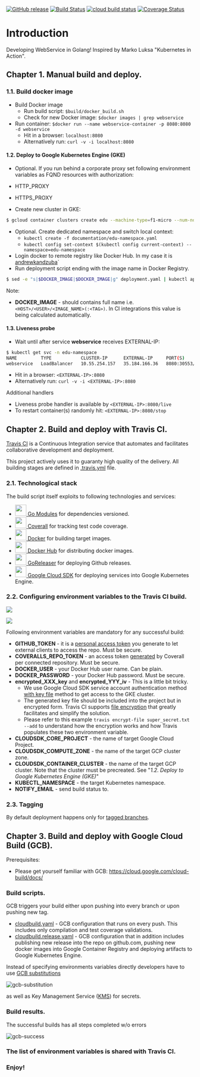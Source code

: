 [![GitHub release](https://img.shields.io/github/release/andrewkandzuba/openexchange-webservice-go.svg)](https://github.com/andrewkandzuba/openexchange-webservice-go/releases) [![Build Status](https://travis-ci.com/andrewkandzuba/openexchange-webservice-go.svg?branch=master)](https://github.com/andrewkandzuba/openexchange-webservice-go/releases) [![cloud build status](https://storage.googleapis.com/gi-gae.openexchange.io/build/master.svg)](https://github.com/andrewkandzuba/openexchange-webservice-go) [![Coverage Status](https://coveralls.io/repos/github/andrewkandzuba/openexchange-webservice-go/badge.svg?branch=master)](https://coveralls.io/github/andrewkandzuba/openexchange-webservice-go?branch=master)

# Introduction 

Developing WebService in Golang! Inspired by Marko Luksa "Kubernetes in Action".

## Chapter 1. Manual build and deploy.

### 1.1. Build docker image 

- Build Docker image
  - Run build script: `$build/docker_build.sh`
  - Check for new Docker image: `$docker images | grep webservice`
- Run container: `$docker run --name webservice-container -p 8080:8080 -d webservice`
  - Hit in a browser: `localhost:8080`
  - Alternatively run: `curl -v -i localhost:8080`
  
#### 1.2. Deploy to Google Kubernetes Engine (GKE)

- Optional. If you run behind a corporate proxy set following environment variables as FQND resources with authorization:
 - HTTP_PROXY 
 - HTTPS_PROXY 

- Create new cluster in GKE: 
```bash
$ gcloud container clusters create edu --machine-type=f1-micro --num-nodes=3 --zone=us-central1-a 
``` 
- Optional. Create dedicated namespace and switch local context:
    - `kubectl create -f documentation/edu-namespace.yaml`
    - `kubectl config set-context $(kubectl config current-context) --namespace=edu-namespace`    
- Login docker to remote registry like Docker Hub. In my case it is [andrewkandzuba](https://cloud.docker.com/repository/docker/andrewkandzuba)` 
- Run deployment script ending with the image name in Docker Registry.
```bash
$ sed -e "s|$DOCKER_IMAGE|$DOCKER_IMAGE|g" deployment.yaml | kubectl apply -f -
```  
Note: 
 - **DOCKER_IMAGE** - should contains full name i.e. `<HOST>/<USER>/<IMAGE_NAME>(:<TAG>)`. In CI integrations this value is being calculated automatically.

#### 1.3. Liveness probe

- Wait until after service **webservice** receives EXTERNAL-IP:
```bash
$ kubectl get svc -n edu-namespace
NAME         TYPE           CLUSTER-IP      EXTERNAL-IP     PORT(S)          AGE
webservice   LoadBalancer   10.55.254.157   35.184.166.36   8080:30553/TCP   2m
```
- Hit in a browser: `<EXTERNAL-IP>:8080`
- Alternatively run: `curl -v -i <EXTERNAL-IP>:8080` 

Additional handlers

- Liveness probe handler is available by `<EXTERNAL-IP>:8080/live`
- To restart container(s) randomly hit: `<EXTERNAL-IP>:8080/stop` 

## Chapter 2. Build and deploy with Travis CI. 

[Travis CI](https://docs.travis-ci.com/user/for-beginners/) is a Continuous Integration service that automates and facilitates 
collaborative development and deployment.

This project actively uses it to guaranty high quality of the delivery. All building stages are defined in [.travis.yml](.travis.yml) file. 

### 2.1. Technological stack

The build script itself exploits to following technologies and services:

- [<img src="https://user-images.githubusercontent.com/3613230/41752586-476b0b24-7596-11e8-95fe-8fd3faa21e8a.png" width="30" height="30"> Go Modules](https://github.com/golang/go/wiki/Modules) for dependencies versioned. 
- [<img src="https://d1qb2nb5cznatu.cloudfront.net/startups/i/183776-fe64ad77dfe306eb242f72a12aef00b2-medium_jpg.jpg?buster=1363553191" width="30" height="30"> Coverall](https://docs.coveralls.io/go) for tracking test code coverage. 
- [<img src="https://i0.wp.com/www.waldo.be/wp-content/uploads/2017/11/docker-logo.png?fit=269%2C201" width="30" height="30"> Docker](https://www.docker.com/) for building target images. 
- [<img src="https://i0.wp.com/www.waldo.be/wp-content/uploads/2017/11/docker-logo.png?fit=269%2C201" width="30" height="30"> Docker Hub](https://hub.docker.com/) for distributing docker images.
- [<img src="https://github.com/goreleaser.png" width="30" height="30"> GoReleaser](https://goreleaser.com/) for deploying Github releases.
- [<img src="https://upload.wikimedia.org/wikipedia/commons/thumb/d/d8/Google-Compute-Engine-Logo.svg/128px-Google-Compute-Engine-Logo.svg.png" width="30" height="30"> Google Cloud SDK](https://cloud.google.com/sdk/) for deploying services into Google Kubernetes Engine.

### 2.2. Configuring environment variables to the Travis CI build. 

![](documentation/travis-ci-settings-1.jpg)

![](documentation/travis-ci-settings-2.jpg)

Following environment variables are mandatory for any successful build: 

- **GITHUB_TOKEN** - it is a [personal access token](https://help.github.com/en/articles/creating-a-personal-access-token-for-the-command-line) you generate to let external clients to access the repo. Must be secure.
- **COVERALLS_REPO_TOKEN** - an access token [generated](https://docs.coveralls.io/api-introduction) by Coverall per connected repository. Must be secure.
- **DOCKER_USER** - your Docker Hub user name. Can be plain.
- **DOCKER_PASSWORD** - your Docker Hub password. Must be secure.
- **encrypted_XXX_key** and **encrypted_YYY_iv** - This is a little bit tricky. 
    - We use Google Cloud SDK service account authentication method [with key file](https://cloud.google.com/sdk/gcloud/reference/auth/activate-service-account) method to get access to the GKE cluster. 
    - The generated key file should be included into the project but in encrypted form. Travis CI supports [file encryption](https://docs.travis-ci.com/user/encrypting-files/) that greatly facilitates and simplify the solution.
    - Please refer to this example `travis encrypt-file super_secret.txt --add` to understand how the encryption works and how Travis populates these two environment variable.
- **CLOUDSDK_CORE_PROJECT** - the name of target Google Cloud Project.
- **CLOUDSDK_COMPUTE_ZONE** - the name of the target GCP cluster zone.
- **CLOUDSDK_CONTAINER_CLUSTER** - the name of the target GCP cluster. Note that the cluster must be precreated. See "_1.2. Deploy to Google Kubernetes Engine (GKE)_"
- **KUBECTL_NAMESPACE** - the target Kubernetes namespace. 
- **NOTIFY_EMAIL** - send build status to.

### 2.3. Tagging

By default deployment happens only for [tagged branches](https://goreleaser.com/).

## Chapter 3. Build and deploy with Google Cloud Build (GCB).

Prerequisites:

- Please get yourself familiar with GCB: https://cloud.google.com/cloud-build/docs/

### Build scripts.

GCB triggers your build either upon pushing into every branch or upon pushing new tag.

- [cloudbuild.yaml](cloudbuild.yaml) - GCB configuration that runs on every push. This includes only compilation and test coverage validations.
- [cloudbuild.release.yaml](cloudbuild.release.yaml) - GCB configuration that in addition includes publishing new release into the repo on github.com, pushing new docker images into Google Container Registry and deploying artifacts to Google Kubernetes Engine. 

Instead of specifying environments variables directly developers have to use [GCB substitutions](https://cloud.google.com/cloud-build/docs/configuring-builds/substitute-variable-values)

![gcb-substitution](documentation/gcb-substitutions.png)

as well as Key Management Service ([KMS](https://cloud.google.com/kms/docs/)) for secrets.  

### Build results.

The successful builds has all steps completed w/o errors
  
![gcb-success](documentation/gcb-success.png)

### The list of environment variables is shared with Travis CI.
 
### Enjoy!